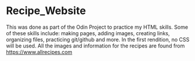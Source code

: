 # Recipe_Website
This was done as part of the Odin Project to practice my HTML skills. Some of these skills include: making pages, adding images, creating links, organizing files, practicing git/github and more. In the first rendition, no CSS will be used.
All the images and information for the recipes are found from https://www.allrecipes.com